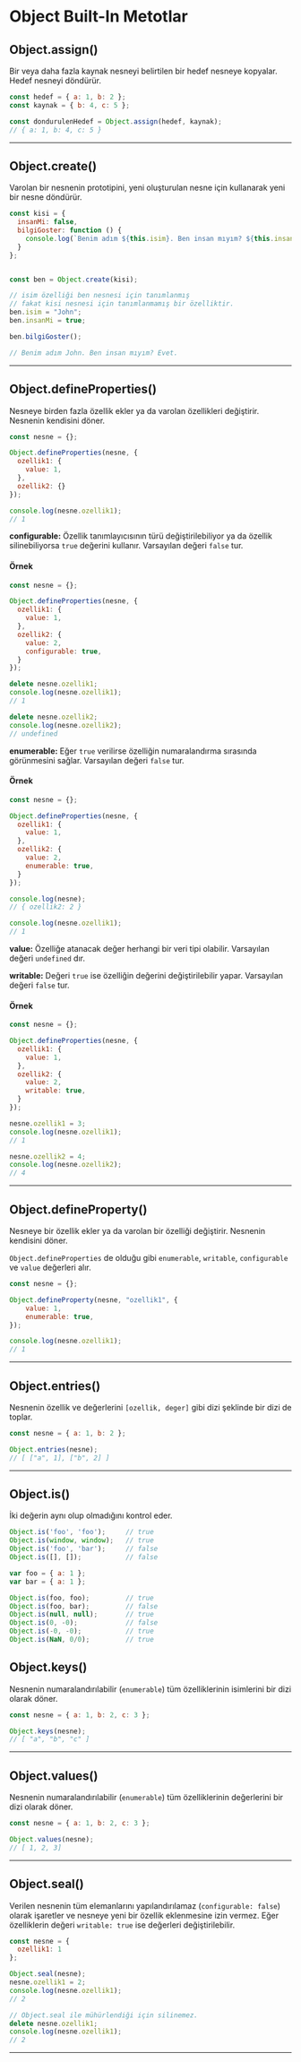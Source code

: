 # Object Built-In Metotlar

## **Object.assign()**

Bir veya daha fazla kaynak nesneyi belirtilen bir hedef nesneye kopyalar. Hedef nesneyi döndürür.

```js
const hedef = { a: 1, b: 2 };
const kaynak = { b: 4, c: 5 };

const dondurulenHedef = Object.assign(hedef, kaynak);
// { a: 1, b: 4, c: 5 }
```
---

## **Object.create()**

Varolan bir nesnenin prototipini, yeni oluşturulan nesne için kullanarak yeni bir nesne döndürür.

```js
const kisi = {
  insanMi: false,
  bilgiGoster: function () {
    console.log(`Benim adım ${this.isim}. Ben insan mıyım? ${this.insanMi ? 'Evet' : 'Hayır'}.`);
  }
};


const ben = Object.create(kisi);

// isim özelliği ben nesnesi için tanımlanmış 
// fakat kisi nesnesi için tanımlanmamış bir özelliktir.
ben.isim = "John"; 
ben.insanMi = true;

ben.bilgiGoster();

// Benim adım John. Ben insan mıyım? Evet.

```
---

## **Object.defineProperties()**

Nesneye birden fazla özellik ekler ya da varolan özellikleri değiştirir. Nesnenin kendisini döner.

```js
const nesne = {};

Object.defineProperties(nesne, {
  ozellik1: {
    value: 1,
  },
  ozellik2: {}
});

console.log(nesne.ozellik1);
// 1
```

**configurable:** Özellik tanımlayıcısının türü değiştirilebiliyor ya da özellik silinebiliyorsa `true` değerini kullanır. Varsayılan değeri `false` tur.

#### Örnek
```js
const nesne = {};

Object.defineProperties(nesne, {
  ozellik1: {
    value: 1,
  },
  ozellik2: {
    value: 2,
    configurable: true,
  }
});

delete nesne.ozellik1;
console.log(nesne.ozellik1);
// 1

delete nesne.ozellik2;
console.log(nesne.ozellik2);
// undefined
```

**enumerable:** Eğer `true` verilirse özelliğin numaralandırma sırasında görünmesini sağlar. Varsayılan değeri `false` tur.

#### Örnek
```js
const nesne = {};

Object.defineProperties(nesne, {
  ozellik1: {
    value: 1,
  },
  ozellik2: {
    value: 2,
    enumerable: true,
  }
});

console.log(nesne);
// { ozellik2: 2 }

console.log(nesne.ozellik1);
// 1
```

**value:** Özelliğe atanacak değer herhangi bir veri tipi olabilir. Varsayılan değeri `undefined` dır.

**writable:** Değeri `true` ise özelliğin değerini değiştirilebilir yapar. Varsayılan değeri `false` tur.


#### Örnek
```js
const nesne = {};

Object.defineProperties(nesne, {
  ozellik1: {
    value: 1,
  },
  ozellik2: {
    value: 2,
    writable: true,
  }
});

nesne.ozellik1 = 3;
console.log(nesne.ozellik1);
// 1

nesne.ozellik2 = 4;
console.log(nesne.ozellik2);
// 4
```
---

## **Object.defineProperty()**

Nesneye bir özellik ekler ya da varolan bir özelliği değiştirir. Nesnenin kendisini döner.

`Object.defineProperties` de olduğu gibi `enumerable`, `writable`, `configurable` ve `value` değerleri alır.

```js
const nesne = {};

Object.defineProperty(nesne, "ozellik1", {
    value: 1,
    enumerable: true,
});

console.log(nesne.ozellik1);
// 1
```
---

## **Object.entries()**

Nesnenin özellik ve değerlerini `[ozellik, deger]` gibi dizi şeklinde bir dizi de toplar.

```js
const nesne = { a: 1, b: 2 };

Object.entries(nesne);
// [ ["a", 1], ["b", 2] ]
```
---

## **Object.is()**

İki değerin aynı olup olmadığını kontrol eder.

```js
Object.is('foo', 'foo');     // true
Object.is(window, window);   // true
Object.is('foo', 'bar');     // false
Object.is([], []);           // false

var foo = { a: 1 };
var bar = { a: 1 };

Object.is(foo, foo);         // true
Object.is(foo, bar);         // false
Object.is(null, null);       // true
Object.is(0, -0);            // false
Object.is(-0, -0);           // true
Object.is(NaN, 0/0);         // true
```

## **Object.keys()**

Nesnenin numaralandırılabilir (`enumerable`) tüm özelliklerinin isimlerini bir dizi olarak döner.

```js
const nesne = { a: 1, b: 2, c: 3 };

Object.keys(nesne);
// [ "a", "b", "c" ]
```
---
## **Object.values()**

Nesnenin numaralandırılabilir (`enumerable`) tüm özelliklerinin değerlerini bir dizi olarak döner.

```js
const nesne = { a: 1, b: 2, c: 3 };

Object.values(nesne);
// [ 1, 2, 3]
```
---
## **Object.seal()**

Verilen nesnenin tüm elemanlarını yapılandırılamaz (`configurable: false`) olarak işaretler ve nesneye yeni bir özellik eklenmesine izin vermez. Eğer özelliklerin değeri `writable: true` ise değerleri değiştirilebilir.

```js
const nesne = {
  ozellik1: 1
};

Object.seal(nesne);
nesne.ozellik1 = 2;
console.log(nesne.ozellik1);
// 2

// Object.seal ile mühürlendiği için silinemez.
delete nesne.ozellik1; 
console.log(nesne.ozellik1);
// 2
```
---